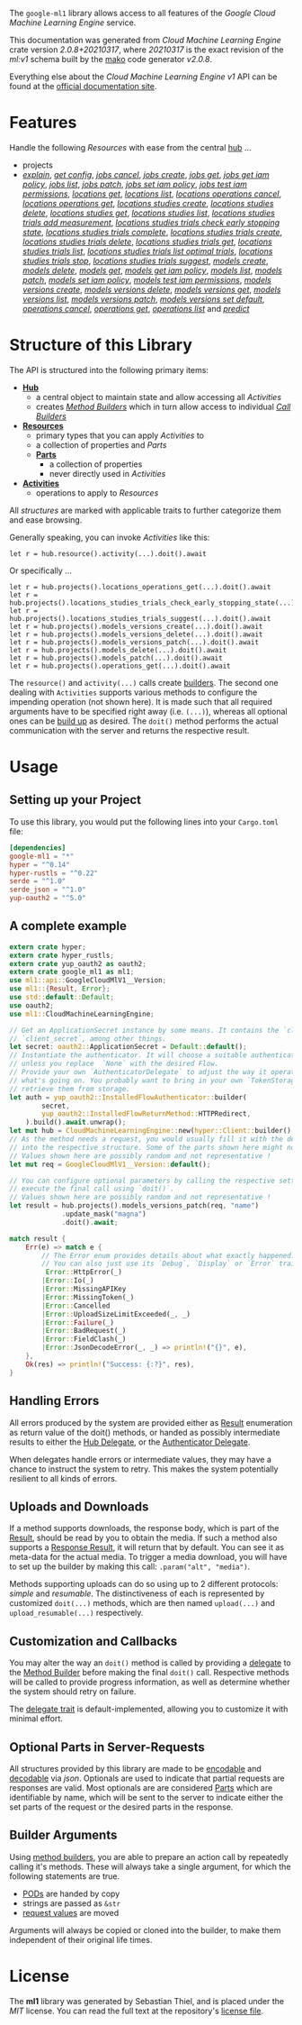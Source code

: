 <!---
DO NOT EDIT !
This file was generated automatically from 'src/mako/api/README.md.mako'
DO NOT EDIT !
-->
The `google-ml1` library allows access to all features of the *Google Cloud Machine Learning Engine* service.

This documentation was generated from *Cloud Machine Learning Engine* crate version *2.0.8+20210317*, where *20210317* is the exact revision of the *ml:v1* schema built by the [mako](http://www.makotemplates.org/) code generator *v2.0.8*.

Everything else about the *Cloud Machine Learning Engine* *v1* API can be found at the
[official documentation site](https://cloud.google.com/ml/).
# Features

Handle the following *Resources* with ease from the central [hub](https://docs.rs/google-ml1/2.0.8+20210317/google_ml1/CloudMachineLearningEngine) ... 

* projects
 * [*explain*](https://docs.rs/google-ml1/2.0.8+20210317/google_ml1/api::ProjectExplainCall), [*get config*](https://docs.rs/google-ml1/2.0.8+20210317/google_ml1/api::ProjectGetConfigCall), [*jobs cancel*](https://docs.rs/google-ml1/2.0.8+20210317/google_ml1/api::ProjectJobCancelCall), [*jobs create*](https://docs.rs/google-ml1/2.0.8+20210317/google_ml1/api::ProjectJobCreateCall), [*jobs get*](https://docs.rs/google-ml1/2.0.8+20210317/google_ml1/api::ProjectJobGetCall), [*jobs get iam policy*](https://docs.rs/google-ml1/2.0.8+20210317/google_ml1/api::ProjectJobGetIamPolicyCall), [*jobs list*](https://docs.rs/google-ml1/2.0.8+20210317/google_ml1/api::ProjectJobListCall), [*jobs patch*](https://docs.rs/google-ml1/2.0.8+20210317/google_ml1/api::ProjectJobPatchCall), [*jobs set iam policy*](https://docs.rs/google-ml1/2.0.8+20210317/google_ml1/api::ProjectJobSetIamPolicyCall), [*jobs test iam permissions*](https://docs.rs/google-ml1/2.0.8+20210317/google_ml1/api::ProjectJobTestIamPermissionCall), [*locations get*](https://docs.rs/google-ml1/2.0.8+20210317/google_ml1/api::ProjectLocationGetCall), [*locations list*](https://docs.rs/google-ml1/2.0.8+20210317/google_ml1/api::ProjectLocationListCall), [*locations operations cancel*](https://docs.rs/google-ml1/2.0.8+20210317/google_ml1/api::ProjectLocationOperationCancelCall), [*locations operations get*](https://docs.rs/google-ml1/2.0.8+20210317/google_ml1/api::ProjectLocationOperationGetCall), [*locations studies create*](https://docs.rs/google-ml1/2.0.8+20210317/google_ml1/api::ProjectLocationStudyCreateCall), [*locations studies delete*](https://docs.rs/google-ml1/2.0.8+20210317/google_ml1/api::ProjectLocationStudyDeleteCall), [*locations studies get*](https://docs.rs/google-ml1/2.0.8+20210317/google_ml1/api::ProjectLocationStudyGetCall), [*locations studies list*](https://docs.rs/google-ml1/2.0.8+20210317/google_ml1/api::ProjectLocationStudyListCall), [*locations studies trials add measurement*](https://docs.rs/google-ml1/2.0.8+20210317/google_ml1/api::ProjectLocationStudyTrialAddMeasurementCall), [*locations studies trials check early stopping state*](https://docs.rs/google-ml1/2.0.8+20210317/google_ml1/api::ProjectLocationStudyTrialCheckEarlyStoppingStateCall), [*locations studies trials complete*](https://docs.rs/google-ml1/2.0.8+20210317/google_ml1/api::ProjectLocationStudyTrialCompleteCall), [*locations studies trials create*](https://docs.rs/google-ml1/2.0.8+20210317/google_ml1/api::ProjectLocationStudyTrialCreateCall), [*locations studies trials delete*](https://docs.rs/google-ml1/2.0.8+20210317/google_ml1/api::ProjectLocationStudyTrialDeleteCall), [*locations studies trials get*](https://docs.rs/google-ml1/2.0.8+20210317/google_ml1/api::ProjectLocationStudyTrialGetCall), [*locations studies trials list*](https://docs.rs/google-ml1/2.0.8+20210317/google_ml1/api::ProjectLocationStudyTrialListCall), [*locations studies trials list optimal trials*](https://docs.rs/google-ml1/2.0.8+20210317/google_ml1/api::ProjectLocationStudyTrialListOptimalTrialCall), [*locations studies trials stop*](https://docs.rs/google-ml1/2.0.8+20210317/google_ml1/api::ProjectLocationStudyTrialStopCall), [*locations studies trials suggest*](https://docs.rs/google-ml1/2.0.8+20210317/google_ml1/api::ProjectLocationStudyTrialSuggestCall), [*models create*](https://docs.rs/google-ml1/2.0.8+20210317/google_ml1/api::ProjectModelCreateCall), [*models delete*](https://docs.rs/google-ml1/2.0.8+20210317/google_ml1/api::ProjectModelDeleteCall), [*models get*](https://docs.rs/google-ml1/2.0.8+20210317/google_ml1/api::ProjectModelGetCall), [*models get iam policy*](https://docs.rs/google-ml1/2.0.8+20210317/google_ml1/api::ProjectModelGetIamPolicyCall), [*models list*](https://docs.rs/google-ml1/2.0.8+20210317/google_ml1/api::ProjectModelListCall), [*models patch*](https://docs.rs/google-ml1/2.0.8+20210317/google_ml1/api::ProjectModelPatchCall), [*models set iam policy*](https://docs.rs/google-ml1/2.0.8+20210317/google_ml1/api::ProjectModelSetIamPolicyCall), [*models test iam permissions*](https://docs.rs/google-ml1/2.0.8+20210317/google_ml1/api::ProjectModelTestIamPermissionCall), [*models versions create*](https://docs.rs/google-ml1/2.0.8+20210317/google_ml1/api::ProjectModelVersionCreateCall), [*models versions delete*](https://docs.rs/google-ml1/2.0.8+20210317/google_ml1/api::ProjectModelVersionDeleteCall), [*models versions get*](https://docs.rs/google-ml1/2.0.8+20210317/google_ml1/api::ProjectModelVersionGetCall), [*models versions list*](https://docs.rs/google-ml1/2.0.8+20210317/google_ml1/api::ProjectModelVersionListCall), [*models versions patch*](https://docs.rs/google-ml1/2.0.8+20210317/google_ml1/api::ProjectModelVersionPatchCall), [*models versions set default*](https://docs.rs/google-ml1/2.0.8+20210317/google_ml1/api::ProjectModelVersionSetDefaultCall), [*operations cancel*](https://docs.rs/google-ml1/2.0.8+20210317/google_ml1/api::ProjectOperationCancelCall), [*operations get*](https://docs.rs/google-ml1/2.0.8+20210317/google_ml1/api::ProjectOperationGetCall), [*operations list*](https://docs.rs/google-ml1/2.0.8+20210317/google_ml1/api::ProjectOperationListCall) and [*predict*](https://docs.rs/google-ml1/2.0.8+20210317/google_ml1/api::ProjectPredictCall)




# Structure of this Library

The API is structured into the following primary items:

* **[Hub](https://docs.rs/google-ml1/2.0.8+20210317/google_ml1/CloudMachineLearningEngine)**
    * a central object to maintain state and allow accessing all *Activities*
    * creates [*Method Builders*](https://docs.rs/google-ml1/2.0.8+20210317/google_ml1/client::MethodsBuilder) which in turn
      allow access to individual [*Call Builders*](https://docs.rs/google-ml1/2.0.8+20210317/google_ml1/client::CallBuilder)
* **[Resources](https://docs.rs/google-ml1/2.0.8+20210317/google_ml1/client::Resource)**
    * primary types that you can apply *Activities* to
    * a collection of properties and *Parts*
    * **[Parts](https://docs.rs/google-ml1/2.0.8+20210317/google_ml1/client::Part)**
        * a collection of properties
        * never directly used in *Activities*
* **[Activities](https://docs.rs/google-ml1/2.0.8+20210317/google_ml1/client::CallBuilder)**
    * operations to apply to *Resources*

All *structures* are marked with applicable traits to further categorize them and ease browsing.

Generally speaking, you can invoke *Activities* like this:

```Rust,ignore
let r = hub.resource().activity(...).doit().await
```

Or specifically ...

```ignore
let r = hub.projects().locations_operations_get(...).doit().await
let r = hub.projects().locations_studies_trials_check_early_stopping_state(...).doit().await
let r = hub.projects().locations_studies_trials_suggest(...).doit().await
let r = hub.projects().models_versions_create(...).doit().await
let r = hub.projects().models_versions_delete(...).doit().await
let r = hub.projects().models_versions_patch(...).doit().await
let r = hub.projects().models_delete(...).doit().await
let r = hub.projects().models_patch(...).doit().await
let r = hub.projects().operations_get(...).doit().await
```

The `resource()` and `activity(...)` calls create [builders][builder-pattern]. The second one dealing with `Activities` 
supports various methods to configure the impending operation (not shown here). It is made such that all required arguments have to be 
specified right away (i.e. `(...)`), whereas all optional ones can be [build up][builder-pattern] as desired.
The `doit()` method performs the actual communication with the server and returns the respective result.

# Usage

## Setting up your Project

To use this library, you would put the following lines into your `Cargo.toml` file:

```toml
[dependencies]
google-ml1 = "*"
hyper = "^0.14"
hyper-rustls = "^0.22"
serde = "^1.0"
serde_json = "^1.0"
yup-oauth2 = "^5.0"
```

## A complete example

```Rust
extern crate hyper;
extern crate hyper_rustls;
extern crate yup_oauth2 as oauth2;
extern crate google_ml1 as ml1;
use ml1::api::GoogleCloudMlV1__Version;
use ml1::{Result, Error};
use std::default::Default;
use oauth2;
use ml1::CloudMachineLearningEngine;

// Get an ApplicationSecret instance by some means. It contains the `client_id` and 
// `client_secret`, among other things.
let secret: oauth2::ApplicationSecret = Default::default();
// Instantiate the authenticator. It will choose a suitable authentication flow for you, 
// unless you replace  `None` with the desired Flow.
// Provide your own `AuthenticatorDelegate` to adjust the way it operates and get feedback about 
// what's going on. You probably want to bring in your own `TokenStorage` to persist tokens and
// retrieve them from storage.
let auth = yup_oauth2::InstalledFlowAuthenticator::builder(
        secret,
        yup_oauth2::InstalledFlowReturnMethod::HTTPRedirect,
    ).build().await.unwrap();
let mut hub = CloudMachineLearningEngine::new(hyper::Client::builder().build(hyper_rustls::HttpsConnector::with_native_roots()), auth);
// As the method needs a request, you would usually fill it with the desired information
// into the respective structure. Some of the parts shown here might not be applicable !
// Values shown here are possibly random and not representative !
let mut req = GoogleCloudMlV1__Version::default();

// You can configure optional parameters by calling the respective setters at will, and
// execute the final call using `doit()`.
// Values shown here are possibly random and not representative !
let result = hub.projects().models_versions_patch(req, "name")
             .update_mask("magna")
             .doit().await;

match result {
    Err(e) => match e {
        // The Error enum provides details about what exactly happened.
        // You can also just use its `Debug`, `Display` or `Error` traits
         Error::HttpError(_)
        |Error::Io(_)
        |Error::MissingAPIKey
        |Error::MissingToken(_)
        |Error::Cancelled
        |Error::UploadSizeLimitExceeded(_, _)
        |Error::Failure(_)
        |Error::BadRequest(_)
        |Error::FieldClash(_)
        |Error::JsonDecodeError(_, _) => println!("{}", e),
    },
    Ok(res) => println!("Success: {:?}", res),
}

```
## Handling Errors

All errors produced by the system are provided either as [Result](https://docs.rs/google-ml1/2.0.8+20210317/google_ml1/client::Result) enumeration as return value of
the doit() methods, or handed as possibly intermediate results to either the 
[Hub Delegate](https://docs.rs/google-ml1/2.0.8+20210317/google_ml1/client::Delegate), or the [Authenticator Delegate](https://docs.rs/yup-oauth2/*/yup_oauth2/trait.AuthenticatorDelegate.html).

When delegates handle errors or intermediate values, they may have a chance to instruct the system to retry. This 
makes the system potentially resilient to all kinds of errors.

## Uploads and Downloads
If a method supports downloads, the response body, which is part of the [Result](https://docs.rs/google-ml1/2.0.8+20210317/google_ml1/client::Result), should be
read by you to obtain the media.
If such a method also supports a [Response Result](https://docs.rs/google-ml1/2.0.8+20210317/google_ml1/client::ResponseResult), it will return that by default.
You can see it as meta-data for the actual media. To trigger a media download, you will have to set up the builder by making
this call: `.param("alt", "media")`.

Methods supporting uploads can do so using up to 2 different protocols: 
*simple* and *resumable*. The distinctiveness of each is represented by customized 
`doit(...)` methods, which are then named `upload(...)` and `upload_resumable(...)` respectively.

## Customization and Callbacks

You may alter the way an `doit()` method is called by providing a [delegate](https://docs.rs/google-ml1/2.0.8+20210317/google_ml1/client::Delegate) to the 
[Method Builder](https://docs.rs/google-ml1/2.0.8+20210317/google_ml1/client::CallBuilder) before making the final `doit()` call. 
Respective methods will be called to provide progress information, as well as determine whether the system should 
retry on failure.

The [delegate trait](https://docs.rs/google-ml1/2.0.8+20210317/google_ml1/client::Delegate) is default-implemented, allowing you to customize it with minimal effort.

## Optional Parts in Server-Requests

All structures provided by this library are made to be [encodable](https://docs.rs/google-ml1/2.0.8+20210317/google_ml1/client::RequestValue) and 
[decodable](https://docs.rs/google-ml1/2.0.8+20210317/google_ml1/client::ResponseResult) via *json*. Optionals are used to indicate that partial requests are responses 
are valid.
Most optionals are are considered [Parts](https://docs.rs/google-ml1/2.0.8+20210317/google_ml1/client::Part) which are identifiable by name, which will be sent to 
the server to indicate either the set parts of the request or the desired parts in the response.

## Builder Arguments

Using [method builders](https://docs.rs/google-ml1/2.0.8+20210317/google_ml1/client::CallBuilder), you are able to prepare an action call by repeatedly calling it's methods.
These will always take a single argument, for which the following statements are true.

* [PODs][wiki-pod] are handed by copy
* strings are passed as `&str`
* [request values](https://docs.rs/google-ml1/2.0.8+20210317/google_ml1/client::RequestValue) are moved

Arguments will always be copied or cloned into the builder, to make them independent of their original life times.

[wiki-pod]: http://en.wikipedia.org/wiki/Plain_old_data_structure
[builder-pattern]: http://en.wikipedia.org/wiki/Builder_pattern
[google-go-api]: https://github.com/google/google-api-go-client

# License
The **ml1** library was generated by Sebastian Thiel, and is placed 
under the *MIT* license.
You can read the full text at the repository's [license file][repo-license].

[repo-license]: https://github.com/Byron/google-apis-rsblob/main/LICENSE.md
